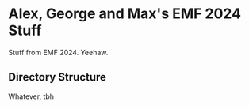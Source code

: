 # Alex, George and Max's EMF 2024 Stuff
Stuff from EMF 2024. Yeehaw.

## Directory Structure
Whatever, tbh